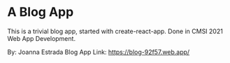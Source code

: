 # A Blog App

This is a trivial blog app, started with create-react-app. Done in CMSI 2021 Web App Development. 

By: Joanna Estrada 
Blog App Link: https://blog-92f57.web.app/


